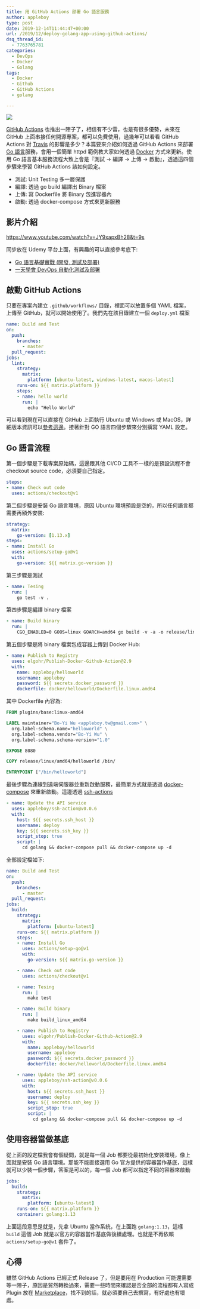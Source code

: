 ```yaml
---
title: 用 GitHub Actions 部署 Go 語言服務
author: appleboy
type: post
date: 2019-12-14T11:44:47+00:00
url: /2019/12/deploy-golang-app-using-github-actions/
dsq_thread_id:
  - 7763765781
categories:
  - DevOps
  - Docker
  - Golang
tags:
  - Docker
  - Github
  - GitHub Actions
  - golang

---
```

![][1]

[GitHub Actions][2] 也推出一陣子了，相信有不少雷，也是有很多優勢，未來在 GitHub 上面串接任何開源專案，都可以免費使用，過幾年可以看看 GitHub Actions 對 [Travis][3] 的影響是多少？本篇要來介紹如何透過 GitHub Actions 來部署 [Go 語言][4]服務，會用一個簡單 httpd 範例教大家如何透過 [Docker][5] 方式來更新。使用 Go 語言基本服務流程大致上會是『測試 -> 編譯 -> 上傳 -> 啟動』，透過這四個步驟來學習 GitHub Actions 該如何設定。

  * 測試: Unit Testing 多一層保護
  * 編譯: 透過 go build 編譯出 Binary 檔案
  * 上傳: 寫 Dockerfile 將 Binary 包進容器內
  * 啟動: 透過 docker-compose 方式來更新服務

<!--more-->

## 影片介紹

https://www.youtube.com/watch?v=JY9xapxBh28&t=9s

同步放在 Udemy 平台上面，有興趣的可以直接參考底下:

  * [Go 語言基礎實戰 (開發, 測試及部署)][6]
  * [一天學會 DevOps 自動化測試及部署][7]

## 啟動 GitHub Actions

只要在專案內建立 `.github/workflows/` 目錄，裡面可以放置多個 YAML 檔案，上傳至 GitHub，就可以開始使用了。我們先在該目錄建立一個 `deploy.yml` 檔案

```yaml
name: Build and Test
on:
  push:
    branches:
      - master
  pull_request:
jobs:
  lint:
    strategy:
      matrix:
        platform: [ubuntu-latest, windows-latest, macos-latest]
    runs-on: ${{ matrix.platform }}
    steps:
    - name: hello world
      run: |
        echo "Hello World"
```

可以看到現在可以直接在 GitHub 上面執行 Ubuntu 或 Windows 或 MacOS，詳細版本資訊可以[參考這邊][8]。接著針對 GO 語言四個步驟來分別撰寫 YAML 設定。

## Go 語言流程

第一個步驟是下載專案原始碼，這邊跟其他 CI/CD 工具不一樣的是預設流程不會 checkout source code，必須要自己指定。

```yaml
steps:
- name: Check out code
  uses: actions/checkout@v1
```

第二個步驟是安裝 Go 語言環境，原因 Ubuntu 環境預設是空的，所以任何語言都需要再額外安裝:

```yaml
strategy:
  matrix:
    go-version: [1.13.x]
steps:
- name: Install Go
  uses: actions/setup-go@v1
  with:
    go-version: ${{ matrix.go-version }}
```

第三步驟是測試

```yaml
- name: Tesing
  run: |
    go test -v .
```

第四步驟是編譯 binary 檔案

```yaml
- name: Build binary
  run: |
    CGO_ENABLED=0 GOOS=linux GOARCH=amd64 go build -v -a -o release/linux/amd64/helloworld
```

第五個步驟是將 binary 檔案包成容器上傳到 Docker Hub:

```yaml
- name: Publish to Registry
  uses: elgohr/Publish-Docker-Github-Action@2.9
  with:
    name: appleboy/helloworld
    username: appleboy
    password: ${{ secrets.docker_password }}
    dockerfile: docker/helloworld/Dockerfile.linux.amd64
```

其中 Dockerfile 內容為:

```dockerfile
FROM plugins/base:linux-amd64

LABEL maintainer="Bo-Yi Wu <appleboy.tw@gmail.com>" \
  org.label-schema.name="helloworld" \
  org.label-schema.vendor="Bo-Yi Wu" \
  org.label-schema.schema-version="1.0"

EXPOSE 8080

COPY release/linux/amd64/helloworld /bin/

ENTRYPOINT ["/bin/helloworld"]
```

最後步驟為連線到遠端伺服器並重新啟動服務，最簡單方式就是透過 [docker-compose][9] 來重新啟動。這邊透過 [ssh-actions][10] 

```yaml
- name: Update the API service
  uses: appleboy/ssh-action@v0.0.6
  with:
    host: ${{ secrets.ssh_host }}
    username: deploy
    key: ${{ secrets.ssh_key }}
    script_stop: true
    script: |
      cd golang && docker-compose pull && docker-compose up -d
```

全部設定檔如下:

```yaml
name: Build and Test
on:
  push:
    branches:
      - master
  pull_request:
jobs:
  build:
    strategy:
      matrix:
        platform: [ubuntu-latest]
    runs-on: ${{ matrix.platform }}
    steps:
    - name: Install Go
      uses: actions/setup-go@v1
      with:
        go-version: ${{ matrix.go-version }}

    - name: Check out code
      uses: actions/checkout@v1

    - name: Tesing
      run: |
        make test

    - name: Build binary
      run: |
        make build_linux_amd64

    - name: Publish to Registry
      uses: elgohr/Publish-Docker-Github-Action@2.9
      with:
        name: appleboy/helloworld
        username: appleboy
        password: ${{ secrets.docker_password }}
        dockerfile: docker/helloworld/Dockerfile.linux.amd64

    - name: Update the API service
      uses: appleboy/ssh-action@v0.0.6
      with:
        host: ${{ secrets.ssh_host }}
        username: deploy
        key: ${{ secrets.ssh_key }}
        script_stop: true
        script: |
          cd golang && docker-compose pull && docker-compose up -d
```

## 使用容器當做基底

從上面的設定檔我會有個疑問，就是每一個 Job 都要從最初始化安裝環境，像上面就是安裝 Go 語言環境。那能不能直接選用 Go 官方提供的容器當作基底，這樣就可以少裝一個步驟，答案是可以的，每一個 Job 都可以指定不同的容器來啟動

```yaml
jobs:
  build:
    strategy:
      matrix:
        platform: [ubuntu-latest]
    runs-on: ${{ matrix.platform }}
    container: golang:1.13
```

上面這段意思是就是，先拿 Ubuntu 當作系統，在上面跑 `golang:1.13`，這樣 `build` 這個 Job 就是以官方的容器當作基底做後續處理。也就是不再依賴 `actions/setup-go@v1` 套件了。

## 心得

雖然 GitHub Actions 已經正式 Release 了，但是要用在 Production 可能還需要等一陣子，原因是貿然轉換過來，需要一些時間來確認是否全部的流程都有人寫成 Plugin 放在 [Marketplace][11]，找不到的話，就必須要自己去撰寫，有好處也有壞處。

 [1]: https://lh3.googleusercontent.com/NI2lnMOEhkrZJ-x_bmre_RoQxLnzYcpPXVB_p6eBMmPQ73yDgoftVmUHvk0P86Tt2MM_Q23IHNu7qq7j99RXzTEzG95BU1u1vdpell9krVGHlUmW3Ng7J7egj1LHugWHcHoezCty9o0=w1920-h1080
 [2]: https://github.com/features/actions
 [3]: https://travis-ci.org/
 [4]: https://golang.org
 [5]: https://docker.com
 [6]: https://www.udemy.com/course/golang-fight/?couponCode=20191202
 [7]: https://www.udemy.com/course/devops-oneday/?couponCode=20191202
 [8]: https://help.github.com/en/actions/automating-your-workflow-with-github-actions/workflow-syntax-for-github-actions#jobsjob_idruns-on
 [9]: https://docs.docker.com/compose/
 [10]: https://github.com/appleboy/ssh-action
 [11]: https://github.com/marketplace?type=actions